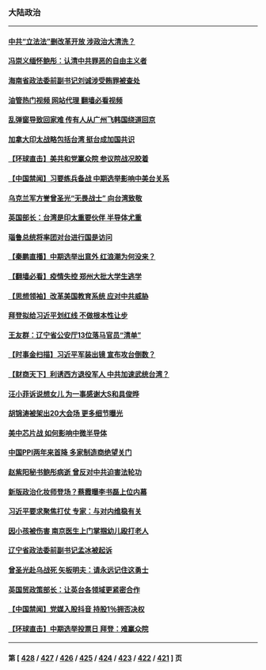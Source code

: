 ### 大陆政治
---
#### [中共“立法法”删改革开放 涉政治大清洗？](../../pages/ncid277/n13863092.md?11110045) 
#### [冯崇义缅怀鲍彤：认清中共罪恶的自由主义者](../../pages/ncid277/n13863348.md?11110045) 
#### [海南省政法委前副书记刘诚涉受贿罪被查处](../../pages/ncid277/n13863289.md?11110045) 
#### [油管热门视频 网站代理 翻墙必看视频](http://150.230.27.170:81/youtube.html?11110045)
#### [乱弹窗导致回家难 传有人从广州飞韩国绕道回京](../../pages/ncid277/n13863269.md?11110045) 
#### [加拿大印太战略包括台湾 挺台成加国共识](../../pages/ncid277/n13863243.md?11110045) 
#### [【环球直击】美共和党赢众院 参议院战况胶着](../../pages/ncid277/n13862826.md?11110045) 
#### [【中国禁闻】习要练兵备战 中期选举影响中美台关系](../../pages/ncid277/n13862823.md?11110045) 
#### [乌克兰军方誉曾圣光“无畏战士” 向台湾致敬](../../pages/ncid277/n13863181.md?11110045) 
#### [英国部长：台湾是印太重要伙伴 半导体尤重](../../pages/ncid277/n13863163.md?11110045) 
#### [瑙鲁总统将率团对台进行国是访问](../../pages/ncid277/n13863118.md?11110045) 
#### [【秦鹏直播】中期选举出意外 红浪潮为何没来？](../../pages/ncid277/n13862907.md?11110045) 
#### [【翻墙必看】疫情失控 郑州大批大学生逃学](../../pages/ncid277/n13863035.md?11110045) 
#### [【思想领袖】改革美国教育系统 应对中共威胁](../../pages/ncid277/n13846273.md?11110045) 
#### [拜登拟给习近平划红线 不做根本性让步](../../pages/ncid277/n13862981.md?11110045) 
#### [王友群：辽宁省公安厅13位落马官员“清单”](../../pages/ncid277/n13862934.md?11110045) 
#### [【时事金扫描】习近平军装出镜 宣布攻台倒数？](../../pages/ncid277/n13862831.md?11110045) 
#### [【财商天下】利诱西方退役军人 中共加速武统台湾？](../../pages/ncid277/n13862876.md?11110045) 
#### [汪小菲诉说想女儿 为一事感谢大S和具俊晔](../../pages/ncid277/n13862817.md?11110045) 
#### [胡锦涛被架出20大会场 更多细节曝光](../../pages/ncid277/n13862827.md?11110045) 
#### [美中芯片战 如何影响中微半导体](../../pages/ncid277/n13862820.md?11110045) 
#### [中国PPI两年来首降 多家制造商绝望关门](../../pages/ncid277/n13862744.md?11110045) 
#### [赵紫阳秘书鲍彤病逝 曾反对中共迫害法轮功](../../pages/ncid277/n13862686.md?11110045) 
#### [新版政治化妆师登场？蔡霞曝李书磊上位内幕](../../pages/ncid277/n13862659.md?11110045) 
#### [习近平要求聚焦打仗 专家：与对内维稳有关](../../pages/ncid277/n13862516.md?11110045) 
#### [因小孩被伤害 南京医生上门掌掴幼儿殴打老人](../../pages/ncid277/n13862582.md?11110045) 
#### [辽宁省政法委前副书记孟冰被起诉](../../pages/ncid277/n13862524.md?11110045) 
#### [曾圣光赴乌战死 矢板明夫：请永远记住这勇士](../../pages/ncid277/n13862293.md?11110045) 
#### [英国贸政策部长：让英台各领域更紧密合作](../../pages/ncid277/n13862512.md?11110045) 
#### [【中国禁闻】党媒入股抖音 持股1％拥否决权](../../pages/ncid277/n13862082.md?11110045) 
#### [【环球直击】中期选举投票日 拜登：难赢众院](../../pages/ncid277/n13862080.md?11110045) 

---
#### 第 [ [428](./428.md?11110045) / [427](./427.md?11110045) / [426](./426.md?11110045) / [425](./425.md?11110045) / [424](./424.md?11110045) / [423](./423.md?11110045) / [422](./422.md?11110045) / [421](./421.md?11110045) ] 页
